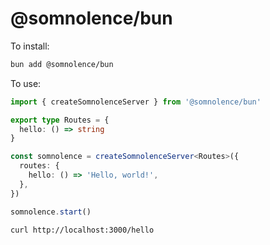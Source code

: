 # @somnolence/bun

To install:

```bash
bun add @somnolence/bun
```

To use:

```typescript
import { createSomnolenceServer } from '@somnolence/bun'

export type Routes = {
  hello: () => string
}

const somnolence = createSomnolenceServer<Routes>({
  routes: {
    hello: () => 'Hello, world!',
  },
})

somnolence.start()
```

```bash
curl http://localhost:3000/hello
```
